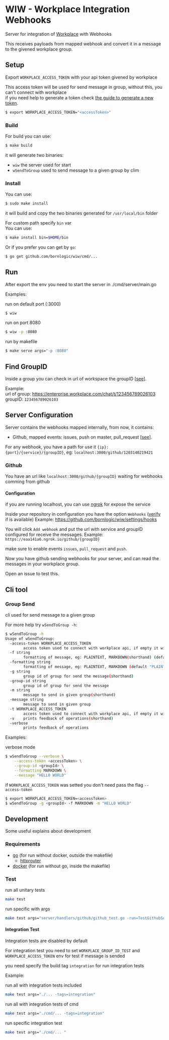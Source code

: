 # WIW - Workplace Integration Webhooks

Server for integration of [Workplace](https://www.workplace.com/) with Webhooks  

This receives payloads from mapped webhook and convert it in a message to the givened workplace group.

## Setup

Export `WORKPLACE_ACCESS_TOKEN` with your api token givened by workplace

This access token will be used for send message in group, without this, you can't connect with workplace  
if you need help to generate a token check [the guide to generate a new token](./doc/WORKPLACE_GENERATE_TOKEN.md).

```sh
$ export WORKPLACE_ACCESS_TOKEN="<accessToken>"
```

### Build

For build you can use:

``` sh
$ make build
```

it will generate two binaries:
- `wiw` the server used for start
- `wSendToGroup` used to send message to a given group by clim

### Install

You can use:
``` sh
$ sudo make install
```
it will build and copy the two binaries generated for `/usr/local/bin` folder  

For custom path specify `bin` var  
You can use:
``` sh
$ make install bin=$HOME/bin
```

Or if you prefer you can get by `go`:

``` sh
$ go get github.com/bornlogic/wiw/cmd/...
```

## Run

After export the env you need to start the server in ./cmd/server/main.go

Examples:  

run on default port (:3000)

``` sh
$ wiw
```

run on port 8080
``` sh
$ wiw -p :8080
```

run by makefile
```sh
$ make serve args="-p :8080"
```

## Find GroupID

Inside a group you can check in url of workspace the groupID [[see](https://developers.facebook.com/docs/workplace/reference/graph-api/group/)].  
  
Example:  
url of group: https://enterprise.workplace.com/chat/t/123456789026103  
groupID: `123456789026103`  

## Server Configuration

Server contains the webhooks mapped internally, from now, it contains:
 - Github, mapped events: issues, push on master, pull_request [[see](https://developer.github.com/webhooks/#events)].

For any webhook, you have a path for use it `{ip}:{port}/{service}/{groupID}`, eg: `localhost:3000/github/1203140219421`

### Github

You have an url like `localhost:3000/github/{groupID}` waiting for webhooks comming from github  

#### Configuration

if you are running localhost, you can use [ngrok](https://ngrok.com/download) for expose the service  

Inside your repository in configuration you have the option `Webhooks` ([verify](https://developer.github.com/webhooks/) if is available)
Example: https://github.com/bornlogic/wiw/settings/hooks

You will click `Add webhook` and put the url with service and groupID configured for receive the messages.
Example: `https://eaa141a6.ngrok.io/github/{groupID}`

make sure to enable events `issues`, `pull_request` and `push`.

Now you have github sending webhooks for your server, and can read the messages in your workplace group.  

Open an issue to test this.

## Cli tool

### Group Send

cli used for send message to a given group

For more help try `wSendToGroup -h`:
``` sh
$ wSendToGroup -h
Usage of wSendToGroup:
  -access-token WORKPLACE_ACCESS_TOKEN
        access token used to connect with workplace api, if empty it will use the env WORKPLACE_ACCESS_TOKEN
  -f string
        formatting of message, eg: PLAINTEXT, MARKDOWN(shorthand) (default "PLAINTEXT")
  -formatting string
        formatting of message, eg: PLAINTEXT, MARKDOWN (default "PLAINTEXT")
  -g string
        group id of group for send the message(shorthand)
  -group-id string
        group id of group for send the message
  -m string
        message to send in given group(shorthand)
  -message string
        message to send in given group
  -t WORKPLACE_ACCESS_TOKEN
        access token used to connect with workplace api, if empty it will use the env WORKPLACE_ACCESS_TOKEN(shorthand)
  -v    prints feedback of operations(shorthand)
  -verbose
        prints feedback of operations
```

Examples:  

verbose mode
``` sh
$ wSendToGroup --verbose \
	--access-token <accessToken> \
	--group-id <groupId> \
	--formatting MARKDOWN \
	--message "HELLO WORLD"
```
if `WORKPLACE_ACCESS_TOKEN` was setted you don't need pass the flag `--access-token`
``` sh
$ export WORKPLACE_ACCESS_TOKEN=<accessToken>
$ wSendToGroup -g <groupId> -f MARKDOWN -m "HELLO WORLD"
```

## Development

Some useful explains about development

### Requirements

- [go](https://golang.org/) (for run without docker, outside the makefile)
  - [httprouter](http://github.com/julienschmidt/httprouter)
- [docker](http://docker.com/) (for run without go, inside the makefile)

### Test

run all unitary tests
``` sh
make test
```

run specific with args
``` sh
make test args="server/handlers/github/github_test.go -run=TestGithubServe/invalid_status_from -v"
```

#### Integration Test

Integration tests are disabled by default  

For integration test you need to set `WORKPLACE_GROUP_ID_TEST` and `WORKPLACE_ACCESS_TOKEN` env for test if message is sended  

you need specify the build tag `integration` for run integration tests  

Example:

run all with integration tests included
``` sh
make test args="./... -tags=integration"
```

run all with integration tests of cmd
``` sh
make test args="./cmd/... -tags=integration"
```

run specific integration test
``` sh
make test args="./cmd/... "
```

